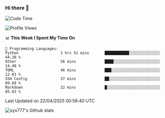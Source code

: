 ### Hi there 👋

<!--
**syx777/syx777** is a ✨ _special_ ✨ repository because its `README.md` (this file) appears on your GitHub profile.

Here are some ideas to get you started:

- 🔭 I’m currently working on ...
- 🌱 I’m currently learning ...
- 👯 I’m looking to collaborate on ...
- 🤔 I’m looking for help with ...
- 💬 Ask me about ...
- 📫 How to reach me: ...
- 😄 Pronouns: ...
- ⚡ Fun fact: ...
-->
<!--START_SECTION:waka-->
![Code Time](http://img.shields.io/badge/Code%20Time-336%20hrs%2022%20mins-blue)

![Profile Views](http://img.shields.io/badge/Profile%20Views-0-blue)

📊 **This Week I Spent My Time On** 

```text
💬 Programming Languages: 
Python                   2 hrs 51 mins       ███████████░░░░░░░░░░░░░░   44.20 % 
Other                    56 mins             ████░░░░░░░░░░░░░░░░░░░░░   14.48 % 
TOML                     46 mins             ███░░░░░░░░░░░░░░░░░░░░░░   12.03 % 
SSH Config               37 mins             ██░░░░░░░░░░░░░░░░░░░░░░░   09.69 % 
Markdown                 22 mins             █░░░░░░░░░░░░░░░░░░░░░░░░   05.83 % 
```


 Last Updated on 22/04/2025 00:56:40 UTC
<!--END_SECTION:waka-->

![syx777's Github stats](https://github-readme-stats-syx777.vercel.app/api?username=syx777&show_icons=true&count_private=true)
